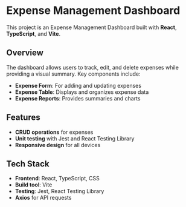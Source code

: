 # Expense Management Dashboard

This project is an Expense Management Dashboard built with **React**, **TypeScript**, and **Vite**.

## Overview
The dashboard allows users to track, edit, and delete expenses while providing a visual summary. Key components include:
- **Expense Form**: For adding and updating expenses
- **Expense Table**: Displays and organizes expense data
- **Expense Reports**: Provides summaries and charts

## Features
- **CRUD operations** for expenses
- **Unit testing** with Jest and React Testing Library
- **Responsive design** for all devices

## Tech Stack
- **Frontend**: React, TypeScript, CSS
- **Build tool**: Vite
- **Testing**: Jest, React Testing Library
- **Axios** for API requests
